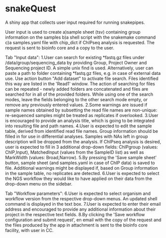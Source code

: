 # snakeQuest
A shiny app that collects user input required for running snakepipes.

User input is used to create a)sample sheet (tsv) containing group information on the samples b)a shell script with the snakemake command c)a samples.yaml file with chip_dict if ChIPseq analysis is requested.
The request is sent to bioinfo core and a copy to the user.


Tab "Input data":
1.User can search for existing *fastq.gz files under /data/group/sequencing_data by providing Group, Project Owner and Sequencing project ID. A simple unix find is used.
  Alternatively, user can paste a path to folder containing *fastq.gz files, e.g. in case of external data use.
  Use action button "Add dataset" to activate file search.
  Files identified this way are listed in the 'Read1' window.
  The action of searching for files can be repeated   - newly added folders are concatenated and files are searched for in all of the provided folders.
  While using one of the search modes, leave the fields belonging to the other search mode empty, or remove any previously entered values.
2.Some warnings are issued if sample names obtained by subsetting the read file names are non-unique: re-sequenced samples might be treated as replicates if overlooked.
3.User is encouraged to provide an analysis title, which is going to be integrated into resulting file and path names.
4.User is expected to edit the sample table, derived from identified read file names. Group information should be filled in for use in differential analyses. Samples with NAs left in group description will be dropped from the analysis. If ChIPseq analysis is desired, user is expected to fill in 3 additional drop-down fields: ChIPgroup (values: ChIP,Input), MatchedInput (values from the SampleID list) as well as MarkWidth (values: Broad,Narrow).
5.By pressing the 'Save sample sheet' button, sample sheet (and samples.yaml in case of ChIP data) is saved to file.
  Additional warnings might be displayed if, based on Group information in the sample table, no replicates are detected.
6.User is expected to select the NGS workflow they would like to have applied on their data from the drop-down menu on the sidebar.

Tab "Workflow parameters":
6.User is expected to select organism and workflow version from the respective drop-down menus.
 An updated shell command is displayed in the text box.
7.User is expected to enter their email address and encouraged to provide any additional information about their project in the respective text fields.
8.By clicking the 'Save workflow configuration and submit request', en email with the copy of the request and the files produced by the app in attachment is sent to the bioinfo core facility, with user in CC.

